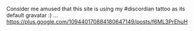 Consider me amused that this site is using my #discordian tattoo as its default gravatar :) … https://plus.google.com/109440170884180647149/posts/f6ML3PrEhuH